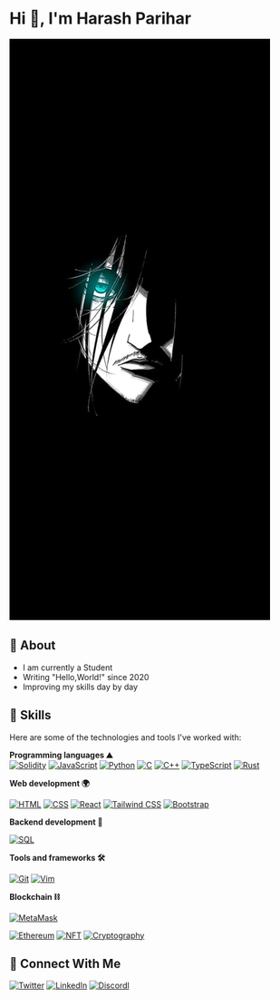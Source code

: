 # Hi 👋, I'm Harash Parihar
![🧏 Image](./assets/peakpx.jpg)
## 🧐 About 
- I am currently a Student
- Writing "Hello,World!" since 2020
- Improving my skills day by day 
## 🙆 Skills
Here are some of the technologies and tools I've worked with:

**Programming languages ⛰️**    
 [![Solidity](https://img.shields.io/badge/Solidity-363636?style=for-the-badge&logo=solidity&logoColor=white)](https://soliditylang.org/) 
 [![JavaScript](https://img.shields.io/badge/JavaScript-F7DF1E?style=for-the-badge&logo=javascript&logoColor=black)](https://developer.mozilla.org/en-US/docs/Web/JavaScript) 
 [![Python](https://img.shields.io/badge/Python-3776AB?style=for-the-badge&logo=python&logoColor=white)](https://python.org) 
 [![C](https://img.shields.io/badge/C-00599C?style=for-the-badge&logo=c&logoColor=white)]()
 [![C++](https://img.shields.io/badge/C%2B%2B-00599C?style=for-the-badge&logo=c%2B%2B&logoColor=white)]()
 [![TypeScript](https://img.shields.io/badge/TypeScript-3178C6?style=for-the-badge&logo=typescript&logoColor=white)](https://www.typescriptlang.org/) 
 [![Rust](https://img.shields.io/badge/Rust-000000?style=for-the-badge&logo=rust&logoColor=white)](https://www.rust-lang.org/)

 **Web development 🌍** 
  
 [![HTML](https://img.shields.io/badge/HTML5-E34F26?style=for-the-badge&logo=html5&logoColor=white)](https://developer.mozilla.org/en-US/docs/Web/Guide/HTML/HTML5) 
 [![CSS](https://img.shields.io/badge/CSS3-1572B6?style=for-the-badge&logo=css3&logoColor=white)](https://developer.mozilla.org/en-US/docs/Web/CSS) 
 [![React](https://img.shields.io/badge/React-20232A?style=for-the-badge&logo=react&logoColor=61DAFB)](https://reactjs.org/)
 [![Tailwind CSS](https://img.shields.io/badge/Tailwind_CSS-38B2AC?style=for-the-badge&logo=tailwind-css&logoColor=white)](https://tailwindcss.com/)
 [![Bootstrap](https://img.shields.io/badge/Bootstrap-7952B3?style=for-the-badge&logo=bootstrap&logoColor=white)](https://getbootstrap.com/)

 **Backend development 🌳**
 
 [![SQL](https://img.shields.io/badge/SQL-4479A1?style=for-the-badge&logo=oracle&logoColor=white)](https://www.oracle.com/database/)

 **Tools and frameworks 🛠️**
 
 [![Git](https://img.shields.io/badge/Git-F05032?style=for-the-badge&logo=git&logoColor=white)](https://git-scm.com/)
 [![Vim](https://img.shields.io/badge/Vim-019733?style=for-the-badge&logo=vim&logoColor=white)](https://www.vim.org/)

 **Blockchain ⛓️** 
 
 [![MetaMask](https://img.shields.io/badge/MetaMask-F6851B?style=for-the-badge&logo=metamask&logoColor=white)](https://metamask.io/)

 [![Ethereum](https://img.shields.io/badge/Ethereum-3C3C3D?style=for-the-badge&logo=ethereum&logoColor=white)](https://ethereum.org/) 
 [![NFT](https://img.shields.io/badge/NFT-0078FF?style=for-the-badge&logo=nft&logoColor=white)](https://opensea.io/) 
 [![Cryptography](https://img.shields.io/badge/Cryptography-833AB4?style=for-the-badge&logo=cryptography&logoColor=white)](https://en.wikipedia.org/wiki/Cryptography)

## 💬 Connect With Me 
  
 [![Twitter](https://img.shields.io/badge/Twitter-1DA1F2?style=for-the-badge&logo=twitter&logoColor=white)](https://twitter.com/hparihar__07) 
 [![LinkedIn](https://img.shields.io/badge/LinkedIn-0077B5?style=for-the-badge&logo=linkedin&logoColor=white)](https://www.linkedin.com/in/harash-parihar-874785225) 
 [![Discordl](https://img.shields.io/badge/Discord-7289DA?style=for-the-badge&logo=discord&logoColor=white)](https://www.discord.com/hparihar_07) 
